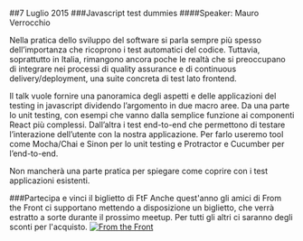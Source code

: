 ##7 Luglio 2015
###Javascript test dummies
####Speaker: Mauro Verrocchio

Nella pratica dello sviluppo del software si parla sempre più spesso dell’importanza che ricoprono i test automatici del codice. Tuttavia, soprattutto in Italia, rimangono ancora poche le realtà che si preoccupano di integrare nei processi di quality assurance e di continuous delivery/deployment, una suite concreta di test lato frontend.

Il talk vuole fornire una panoramica degli aspetti e delle applicazioni del testing in javascript dividendo l’argomento in due macro aree. Da una parte lo unit testing, con esempi che vanno dalla semplice funzione ai componenti React più complessi. Dall’altra i test end-to-end che permettono di testare l’interazione dell’utente con la nostra applicazione.
Per farlo useremo tool come Mocha/Chai e Sinon per lo unit testing e Protractor e Cucumber per l’end-to-end.

Non mancherà una parte pratica per spiegare come coprire con i test applicazioni esistenti.

###Partecipa e vinci il biglietto di FtF
Anche quest'anno gli amici di From the Front ci supportano mettendo a disposizione un biglietto, che verrà estratto a sorte durante il prossimo meetup. Per tutti gli altri ci saranno degli sconti per l'acquisto.
[![From the Front](http://blog.fromthefront.it/assets/img/ftf2015-banner.png)](http://2015.fromthefront.it/)
